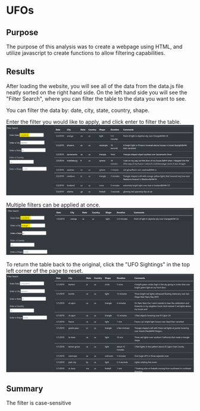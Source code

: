 # UFOs

## Purpose
The purpose of this analysis was to create a webpage using HTML, and utilize javascript to create functions to allow filtering capabilities.

## Results
After loading the website, you will see all of the data from the data.js file neatly sorted on the right hand side. On the left hand side you will see the "Filter Search", where you can filter the table to the data you want to see.

You can filter the data by: date, city, state, country, shape. 

Enter the filter you would like to apply, and click enter to filter the table.
![Date Filter](images/date_filter.png)

Multiple filters can be applied at once.
![Multiple Filters](images/date_city_filter.png)

To return the table back to the original, click the "UFO Sightings" in the top left corner of the page to reset.
![No Filter](images/no_filter.png)
## Summary

The filter is case-sensitive
